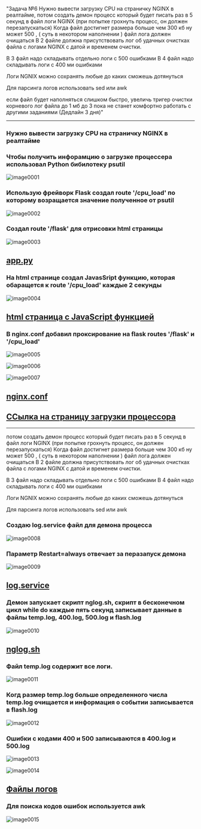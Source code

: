 "Задача №6 Нужно вывести загрузку CPU на страничку NGINX в реалтайме, потом создать демон процесс который будет писать раз в 5 секунд в файл логи NGINX
(при попытке грохнуть процесс, он должен перезапускаться) 
Когда файл достигнет размера больше чем 300 кб ну может 500 , ( суть в некотором наполнении ) файл лога должен очищаться 
В 2 файле должна присутствовать лог об удачных очистках файла с логами NGINX с датой и временем очистки. 

В 3 файл надо складывать отдельно логи с 500 ошибками 
В 4 файл надо складывать логи с 400 ми ошибками 

Логи NGNIX можно сохранять любые до каких сможешь дотянуться 

Для парсинга логов использовать sed или awk

если файл будет наполняться слишком быстро, увеличь тригер очистки корневого лог файла до 1 мб до 3 пока не станет комфортно работать с другими заданиями (Дедлайн 3 дня)"
***

### Нужно вывести загрузку CPU на страничку NGINX в реалтайме

### Чтобы получить инфорамцию о загрузке процессера использовал Python бибилотеку psutil

![image0001](image0001.png)

### Использую фрейворк Flask создал route '/cpu_load' по которому возращается значение полученное от psutil

![image0002](image0002.png)

### Создал route '/flask' для отрисовки html страницы

![image0003](image0003.png)

## [app.py](flask/app.py)


### На html странице создал JavasSript функцию, которая обаращется к route '/cpu_load' каждые 2 секунды

![image0004](image0004.png)

## [html страница с JavaScript функцией](flask/templates/index.html)


### В nginx.conf добавил проксирование на flask routes '/flask' и '/cpu_load' 

![image0005](image0005.png)

![image0006](image0006.png)

![image0007](image0007.png)

## [nginx.conf](nginx.conf)

## [ССылка на страницу загрузки процессора](https://trainee4.com/flask)

***

потом создать демон процесс который будет писать раз в 5 секунд в файл логи NGINX
(при попытке грохнуть процесс, он должен перезапускаться) 
Когда файл достигнет размера больше чем 300 кб ну может 500 , ( суть в некотором наполнении ) файл лога должен очищаться 
В 2 файле должна присутствовать лог об удачных очистках файла с логами NGINX с датой и временем очистки. 

В 3 файл надо складывать отдельно логи с 500 ошибками 
В 4 файл надо складывать логи с 400 ми ошибками 

Логи NGNIX можно сохранять любые до каких сможешь дотянуться 

Для парсинга логов использовать sed или awk

### Создаю log.service файл для демона процесса

![image0008](image0008.png)

### Параметр Restart=always отвечает за перазапуск демона 

![image0009](image0009.png)

## [log.service](log.service)

### Демон запускает скрипт nglog.sh, скрипт в бесконечном цикл while do каждые пять секунд записывает данные в файлы temp.log, 400.log, 500.log и flash.log

![image0010](image0010.png)

## [nglog.sh](nglog.sh)

### Файл temp.log содержит все логи. 

![image0011](image0011.png)

### Когд размер temp.log больше определенного числа temp.log очищается и информация о событии записывается в flash.log

![image0012](image0012.png) 

### Ошибки с кодами 400 и 500 записываются в 400.log и 500.log

![image0013](image0013.png)

![image0014](image0014.png)

## [Файлы логов](https://trainee4.com/logs)


### Для поиска кодов ошибок используется awk

![image0015](image0015.png)

















